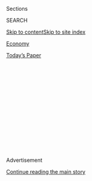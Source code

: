 <div id="app">

<div>

<div>

<div>

<div class="NYTAppHideMasthead css-1q2w90k e1suatyy0">

<div class="section css-ui9rw0 e1suatyy2">

<div class="css-eph4ug er09x8g0">

<div class="css-6n7j50">

</div>

<span class="css-1dv1kvn">Sections</span>

<div class="css-10488qs">

<span class="css-1dv1kvn">SEARCH</span>

</div>

[Skip to content](#site-content)[Skip to site
index](#site-index)

</div>

<div id="masthead-section-label" class="css-1wr3we4 eaxe0e00">

[Economy](https://www.nytimes3xbfgragh.onion/section/business/economy)

</div>

<div class="css-10698na e1huz5gh0">

</div>

</div>

<div id="masthead-bar-one" class="section hasLinks css-15hmgas e1csuq9d3">

<div class="css-uqyvli e1csuq9d0">

</div>

<div class="css-1uqjmks e1csuq9d1">

</div>

<div class="css-9e9ivx">

[](https://myaccount.nytimes3xbfgragh.onion/auth/login?response_type=cookie&client_id=vi)

</div>

<div class="css-1bvtpon e1csuq9d2">

[Today’s
Paper](https://www.nytimes3xbfgragh.onion/section/todayspaper)

</div>

</div>

</div>

</div>

<div data-aria-hidden="false">

<div id="site-content" data-role="main">

<div>

<div class="css-1aor85t" style="opacity:0.000000001;z-index:-1;visibility:hidden">

<div class="css-1hqnpie">

<div class="css-epjblv">

<span class="css-17xtcya">[Economy](/section/business/economy)</span><span class="css-x15j1o">|</span><span class="css-fwqvlz">Trump’s
Orders on WeChat and TikTok Are Uncertain. That May Be the
Point.</span>

</div>

<div class="css-k008qs">

<div class="css-1iwv8en">

<span class="css-18z7m18"></span>

<div>

</div>

</div>

<span class="css-1n6z4y">https://nyti.ms/3adzDk0</span>

<div class="css-1705lsu">

<div class="css-4xjgmj">

<div class="css-4skfbu" data-role="toolbar" data-aria-label="Social Media Share buttons, Save button, and Comments Panel with current comment count" data-testid="share-tools">

  - 
  - 
  - 
  - 
    
    <div class="css-6n7j50">
    
    </div>

  - 

</div>

</div>

</div>

</div>

</div>

</div>

<div class="css-13pd83m">

</div>

<div id="top-wrapper" class="css-1sy8kpn">

<div id="top-slug" class="css-l9onyx">

Advertisement

</div>

[Continue reading the main
story](#after-top)

<div class="ad top-wrapper" style="text-align:center;height:100%;display:block;min-height:250px">

<div id="top" class="place-ad" data-position="top" data-size-key="top">

</div>

</div>

<div id="after-top">

</div>

</div>

<div>

<div id="sponsor-wrapper" class="css-1hyfx7x">

<div id="sponsor-slug" class="css-19vbshk">

Supported by

</div>

[Continue reading the main
story](#after-sponsor)

<div id="sponsor" class="ad sponsor-wrapper" style="text-align:center;height:100%;display:block">

</div>

<div id="after-sponsor">

</div>

</div>

<div class="css-186x18t">

</div>

<div class="css-1vkm6nb ehdk2mb0">

# Trump’s Orders on WeChat and TikTok Are Uncertain. That May Be the Point.

</div>

The restrictions on the two Chinese-owned apps followed a familiar model
for other policy announcements on China from the Trump administration.

<div class="css-79elbk" data-testid="photoviewer-wrapper">

<div class="css-z3e15g" data-testid="photoviewer-wrapper-hidden">

</div>

<div class="css-1a48zt4 ehw59r15" data-testid="photoviewer-children">

![<span class="css-16f3y1r e13ogyst0" data-aria-hidden="true">President
Trump’s executive orders on TikTok and WeChat left companies bewildered
about whether they may be forced to fundamentally change their business
within a matter of
weeks.</span><span class="css-cnj6d5 e1z0qqy90" itemprop="copyrightHolder"><span class="css-1ly73wi e1tej78p0">Credit...</span><span><span>Anna
Moneymaker for The New York
Times</span></span></span>](https://static01.graylady3jvrrxbe.onion/images/2020/08/08/business/07jpDC-ORDERs-print/merlin_175392885_12569975-dca2-460a-83de-8e4453ec2632-articleLarge.jpg?quality=75&auto=webp&disable=upscale)

</div>

</div>

<div class="css-18e8msd">

<div class="css-vp77d3 epjyd6m0">

<div class="css-hus3qt ey68jwv0" data-aria-hidden="true">

[![Ana
Swanson](https://static01.graylady3jvrrxbe.onion/images/2018/12/10/multimedia/author-ana-swanson/author-ana-swanson-thumbLarge.png
"Ana Swanson")](https://www.nytimes3xbfgragh.onion/by/ana-swanson)

</div>

<div class="css-1baulvz">

By [<span class="css-1baulvz last-byline" itemprop="name">Ana
Swanson</span>](https://www.nytimes3xbfgragh.onion/by/ana-swanson)

</div>

</div>

  - 
    
    <div class="css-ld3wwf e16638kd2">
    
    Aug. 7,
    2020
    
    </div>

  - 
    
    <div class="css-4xjgmj">
    
    <div class="css-d8bdto" data-role="toolbar" data-aria-label="Social Media Share buttons, Save button, and Comments Panel with current comment count" data-testid="share-tools">
    
      - 
      - 
      - 
      - 
        
        <div class="css-6n7j50">
        
        </div>
    
      - 
    
    </div>
    
    </div>

</div>

<div class="css-mdjrty">

[阅读简体中文版](https://cn.nytimes3xbfgragh.onion/business/20200810/trump-executive-order-tiktok-wechat/ "Read in Simplified Chinese")[閱讀繁體中文版](https://cn.nytimes3xbfgragh.onion/business/20200810/trump-executive-order-tiktok-wechat/zh-hant/ "Read in Traditional Chinese")

</div>

</div>

<div class="section meteredContent css-1r7ky0e" name="articleBody" itemprop="articleBody">

<div class="css-1fanzo5 StoryBodyCompanionColumn">

<div class="css-53u6y8">

WASHINGTON — President Trump’s sudden decision late Thursday to
[restrict two popular Chinese social media
services](https://www.nytimes3xbfgragh.onion/2020/08/06/technology/trump-wechat-tiktok-china.html)
from the United States has created confusion about how broad the bans on
doing business with China could ultimately be.

That confusion may be part of the point.

Citing national security concerns, the Trump administration announced
that it would bar people and property within U.S. jurisdictions from
carrying out “transactions” [with
WeChat](https://www.nytimes3xbfgragh.onion/2020/08/07/business/trump-china-wechat-tiktok.html)
and
[TikTok](https://www.nytimes3xbfgragh.onion/2020/08/01/technology/tiktok-trump-microsoft-bytedance-china-ban.html),
the two Chinese-owned apps, after 45 days. But the White House did not
define what those transactions included, leaving companies bewildered
about whether they may be forced to fundamentally change their business
within a matter of weeks.

Stoking this kind of uncertainty is something that the Trump
administration has not been apologetic about in the past. Some White
House advisers see it as a feature rather than a bug of their policy
process, arguing that the risk of further crackdowns will dissuade
American companies from operating in China.

That, they said, is a good thing because Chinese policies like
[“civil-military
fusion”](https://www.state.gov/chinas-military-civil-fusion-strategy-poses-a-risk-to-national-security/)
have undermined the ability of both Chinese and American companies to
operate independently in China.

</div>

</div>

<div class="css-1fanzo5 StoryBodyCompanionColumn">

<div class="css-53u6y8">

“Mobile apps like TikTok and WeChat that collect your personal or
business information and that can track, surveil or monitor your
movements put you and your family in the cross hairs of an Orwellian
regime,” Peter Navarro, the White House director of trade and
manufacturing policy, said in an interview. He posed a question to the
mothers of America, “It’s 10 p.m. Does the Chinese Communist Party know
where your children are at?”

Mr. Navarro acknowledged that some multinationals might oppose the
measures, but said that “the American public is tired of the corporate
greed that, before the Age of Trump, sent our jobs overseas and now
endangers our national security and privacy.”

Critics countered that the Trump administration’s unpredictable actions
threaten to compromise the secure business environment that the United
States is known for, in which rule of law prevails and the government
rarely interferes in the market.

“The government inserting this much uncertainty into the business
landscape and into the user landscape is deeply problematic,” said Matt
Perault, a professor of Duke University’s Center for Science &
Technology Policy.

On Friday, TikTok, which is owned by [Chinese internet conglomerate
ByteDance](https://www.nytimes3xbfgragh.onion/2018/10/29/technology/bytedance-app-funding-china.html),
said in a statement that it was “shocked by the recent executive order,
which was issued without any due process.” It said it had sought to work
with the U.S. government for nearly a year but instead found the White
House “paid no attention to facts, dictated terms of an agreement
without going through standard legal processes, and tried to insert
itself into negotiations between private businesses.”

</div>

</div>

<div class="css-1fanzo5 StoryBodyCompanionColumn">

<div class="css-53u6y8">

A spokesman for Tencent, the parent company of WeChat, which is [widely
used in
China](https://www.nytimes3xbfgragh.onion/video/technology/100000004574648/china-internet-wechat.html)
and around the world as a messaging and payments app, said it was
“reviewing the executive order to get a full understanding.”

The Trump administration has steadily ramped up its actions in a broader
economic and geopolitical fight with China, starting with a trade war
that put tariffs on hundreds of billions of dollars of Chinese products
in 2018 and 2019. It also introduced restrictions on other kinds of
Chinese technology, including clamping down on exports to the Chinese
telecom giant Huawei.

The sudden, vaguely worded order from the White House on Thursday night,
which came without further explanation or a media briefing, followed a
familiar model for some of the other policy announcements on China from
the Trump administration. Many have left multinational companies in
suspense for days or weeks about the specifics.

With policy moves like tariffs and export controls, the Trump
administration wielded uncertainty as a source of leverage, using it to
frighten companies into compliance and leaving themselves room to back
down or escalate the situation.

The executive orders on WeChat and TikTok leave the determination of
what constitutes a “transaction” up to the secretary of commerce, Wilbur
Ross. According to the language of the orders, Mr. Ross will make that
determination in 45 days, meaning it would not be clear to businesses
what will be included in the ban until it actually goes into effect.

“It may be that it’s won’t be nearly as bad as people might fear,” said
Jason M. Waite, a partner at the law firm Alston & Bird, adding that the
administration might discover legal or practical concerns with putting
the order in place in the interim. “It is a 45-day surprise.”

People familiar with the deliberations said administration officials
clearly intended to target the presence of WeChat and TikTok on the
Google and Apple app stores, cutting off downloads and updates for the
Chinese apps. It is unclear if the restrictions could affect other parts
of the Chinese companies’ sprawling portfolios and business dealings,
particularly for Tencent.

</div>

</div>

<div class="css-1fanzo5 StoryBodyCompanionColumn">

<div class="css-53u6y8">

The order appears to bar transactions with Tencent or its subsidiaries
that are specifically related to WeChat. That suggests it would not
affect Tencent’s sprawling investment relationships and business
dealings with companies like Tesla; the Snapchat owner Snap;
[the](https://www.nba.com/article/2019/07/28/nba-tencent-announce-partnership-expansion-release)National
Basketball Association; Activision Blizzard, the maker of video game
World of Warcraft; and Epic Games, the maker of Fortnite.

But many American companies, including
[Visa](https://usa.visa.com/about-visa/newsroom/press-releases.releaseId.16681.html),
[Mastercard](https://newsroom.mastercard.com/asia-pacific/press-releases/mastercard-works-with-tencent-and-ant-financial-to-enable-new-payments-choices-across-china-for-international-visitors/)
and
[Starbucks](https://stories.starbucks.com/stories/2016/starbucks-tencent-partnership/),
have more direct partnerships with WeChat in China to use its payment
platform and e-commerce functions. Whether those kinds of activities
would be barred in China or around the world, or whether phone makers
like Apple would be allowed to sell mobile phones installed with WeChat,
remain up in the air.

“The Trump administration has left itself a lot of wiggle room in terms
of what is covered, how quickly prohibitions will be carried out, and
how the order will be enforced,” said Scott Kennedy, a China expert at
the Center for Strategic and International Relations.

Other Chinese tech companies could find themselves as the next target of
the Trump administration. U.S. officials viewed the executive orders on
TikTok and WeChat as a template that could be applied to other Chinese
companies, and some have discussed whether services like Alibaba’s
Alipay pose a similar national security concern, according to people
with knowledge of the matter.

“There’s definitely a chilling effect,” said Samm Sacks, a fellow in
cybersecurity policy and China’s digital economy fellow at New America,
a think tank. But she said that companies like Alibaba and Tencent had
long understood the risks of operating in the United States.

“This latest move may have come as a surprise, but their real growth
strategies have never focused in the U.S.,” she said. “They’ve always
known it was a hostile environment.”

</div>

</div>

<div>

</div>

</div>

<div>

</div>

<div>

</div>

<div>

</div>

<div>

<div id="bottom-wrapper" class="css-1ede5it">

<div id="bottom-slug" class="css-l9onyx">

Advertisement

</div>

[Continue reading the main
story](#after-bottom)

<div id="bottom" class="ad bottom-wrapper" style="text-align:center;height:100%;display:block;min-height:90px">

</div>

<div id="after-bottom">

</div>

</div>

</div>

</div>

</div>

## Site Index

<div>

</div>

## Site Information Navigation

  - [© <span>2020</span> <span>The New York Times
    Company</span>](https://help.nytimes3xbfgragh.onion/hc/en-us/articles/115014792127-Copyright-notice)

<!-- end list -->

  - [NYTCo](https://www.nytco.com/)
  - [Contact
    Us](https://help.nytimes3xbfgragh.onion/hc/en-us/articles/115015385887-Contact-Us)
  - [Work with us](https://www.nytco.com/careers/)
  - [Advertise](https://nytmediakit.com/)
  - [T Brand Studio](http://www.tbrandstudio.com/)
  - [Your Ad
    Choices](https://www.nytimes3xbfgragh.onion/privacy/cookie-policy#how-do-i-manage-trackers)
  - [Privacy](https://www.nytimes3xbfgragh.onion/privacy)
  - [Terms of
    Service](https://help.nytimes3xbfgragh.onion/hc/en-us/articles/115014893428-Terms-of-service)
  - [Terms of
    Sale](https://help.nytimes3xbfgragh.onion/hc/en-us/articles/115014893968-Terms-of-sale)
  - [Site
    Map](https://spiderbites.nytimes3xbfgragh.onion)
  - [Help](https://help.nytimes3xbfgragh.onion/hc/en-us)
  - [Subscriptions](https://www.nytimes3xbfgragh.onion/subscription?campaignId=37WXW)

</div>

</div>

</div>

</div>
